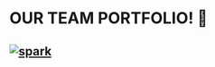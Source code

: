 # OUR TEAM PORTFOLIO! 🚀

## [![spark](https://img.shields.io/badge/spark-000?style=for-the-badge&logo=ko-fi&logoColor=white)](https://awaisoem.github.io/SPARK-OFFICIALS/)

